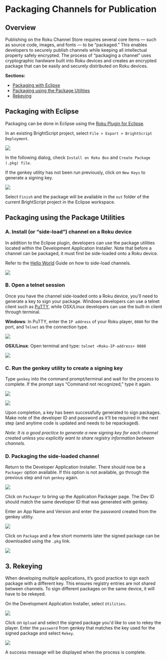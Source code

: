 # Packaging Channels for Publication

## Overview

Publishing on the Roku Channel Store requires several core items — such as source code, images, and fonts — to be “packaged.” This enables developers to securely publish channels while keeping all intellectual property safely encrypted. The process of “packaging a channel” uses cryptographic hardware built into Roku devices and creates an encrypted package that can be easily and securely distributed on Roku devices.

**Sections:**

* [Packaging with Eclipse](#packaging-with-eclipse)
* [Packaging using the Package Utilities](#packaging-using-the-package-utilities)
* [Rekeying](#rekeying)

## Packaging with Eclipse

Packaging can be done in Eclipse using the [Roku Plugin for Eclipse](/develop/developer-tools/eclipse-plugin.md).

In an existing BrightScript project, select `File > Export > BrightScript Deployment`.

![](../../images/ch-packaging-eclipse-1.png)

In the following dialog, check `Install on Roku Box` and `Create Package (.pkg) file`.

If the genkey utility has not been run previously, click on `New Keys` to generate a signing key.

![](../../images/ch-packaging-eclipse-2.png)

Select `Finish` and the package will be available in the `out` folder of the current BrightScript project in the Eclipse workspace.

## Packaging using the Package Utilities

### A. Install (or “side-load”) channel on a Roku device

In addition to the Eclipse plugin, developers can use the package utilities located within the Development Application Installer. Note that before a channel can be packaged, it must first be side-loaded onto a Roku device.

Refer to the [Hello World](/develop/getting-started/hello-world.md) Guide on how to side-load channels.

![](../../images/dev-settings-application-installer.png)

### B. Open a telnet session

Once you have the channel side-loaded onto a Roku device, you’ll need to generate a key to sign your package. Windows developers can use a telnet client such as [PuTTY](http://www.putty.org/), while OSX/Linux developers can use the built-in client through terminal.

**Windows**: In PuTTY, enter the `IP address` of your Roku player, `8080` for the port, and `Telnet` as the connection type.

![](../../images/putty-telnet.png)

**OSX/Linux**: Open terminal and type: `telnet <Roku-IP-address> 8080`

![](../../images/terminal-telnet.png)

### C. Run the genkey utility to create a signing key

Type `genkey` into the command prompt/terminal and wait for the process to complete. If the prompt says “Command not recognized,” type it again.

![](../../images/putty-genkey.png)

![](../../images/terminal-genkey.png)

Upon completion, a key has been successfully generated to sign packages. Make note of the developer ID and password as it’ll be required in the next step (and anytime code is updated and needs to be repackaged).

_Note: It is a good practice to generate a new signing key for each channel created unless you explicitly want to share registry information between channels._

### D. Packaging the side-loaded channel

Return to the Developer Application Installer. There should now be a `Packager` option available. If this option is not available, go through the previous step and run `genkey` again.

![](../../images/dev-settings-application-installer.png)

Click on `Packager` to bring up the Application Packager page. The Dev ID should match the same developer ID that was generated with genkey.

Enter an App Name and Version and enter the password created from the genkey utility.

![](../../images/ch-packaging-genkey-password.png)

Click on `Package` and a few short moments later the signed package can be downloaded using the `.pkg` link.

![](../../images/package-download.png)

## 3. Rekeying

When developing multiple applications, it’s good practice to sign each package with a different key. This ensures registry entries are not shared between channels. To sign different packages on the same device, it will have to be rekeyed.

On the Development Application Installer, select `Utilities`.

![](../../images/rekey-utility.png)

Click on `Upload` and select the signed package you'd like to use to rekey the player. Enter the `password` from genkey that matches the key used for the signed package and select `Rekey`.

![](../../images/rekey-success.png)

A success message will be displayed when the process is complete.
